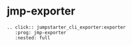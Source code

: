 # jmp-exporter

```{eval-rst}
.. click:: jumpstarter_cli_exporter:exporter
   :prog: jmp-exporter
   :nested: full
```

